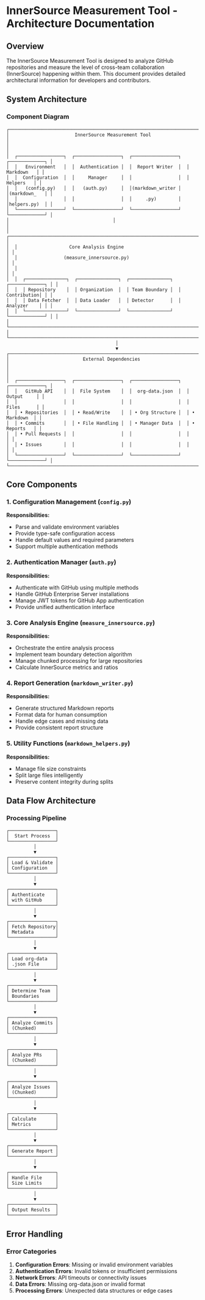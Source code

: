 # InnerSource Measurement Tool - Architecture Documentation

## Overview

The InnerSource Measurement Tool is designed to analyze GitHub repositories and measure the level of cross-team collaboration (InnerSource) happening within them. This document provides detailed architectural information for developers and contributors.

## System Architecture

### Component Diagram

```
┌─────────────────────────────────────────────────────────────────────────────────┐
│                        InnerSource Measurement Tool                             │
│                                                                                 │
│  ┌─────────────────┐  ┌─────────────────┐  ┌─────────────────┐  ┌─────────────┐ │
│  │   Environment   │  │  Authentication │  │  Report Writer  │  │  Markdown   │ │
│  │  Configuration  │  │     Manager     │  │                 │  │   Helpers   │ │
│  │   (config.py)   │  │   (auth.py)     │  │(markdown_writer │  │(markdown_   │ │
│  │                 │  │                 │  │     .py)        │  │helpers.py)  │ │
│  └─────────────────┘  └─────────────────┘  └─────────────────┘  └─────────────┘ │
│                                      │                                          │
│  ┌─────────────────────────────────────────────────────────────────────────────┐ │
│  │                   Core Analysis Engine                                      │ │
│  │                 (measure_innersource.py)                                   │ │
│  │                                                                             │ │
│  │  ┌───────────────┐  ┌───────────────┐  ┌───────────────┐  ┌─────────────┐ │ │
│  │  │ Repository    │  │ Organization  │  │ Team Boundary │  │ Contribution│ │ │
│  │  │ Data Fetcher  │  │ Data Loader   │  │ Detector      │  │ Analyzer    │ │ │
│  │  └───────────────┘  └───────────────┘  └───────────────┘  └─────────────┘ │ │
│  └─────────────────────────────────────────────────────────────────────────────┘ │
└─────────────────────────────────────────────────────────────────────────────────┘
                                        │
                                        ▼
┌─────────────────────────────────────────────────────────────────────────────────┐
│                           External Dependencies                                 │
│                                                                                 │
│  ┌─────────────────┐  ┌─────────────────┐  ┌─────────────────┐  ┌─────────────┐ │
│  │   GitHub API    │  │  File System    │  │  org-data.json  │  │  Output     │ │
│  │                 │  │                 │  │                 │  │  Files      │ │
│  │ • Repositories  │  │ • Read/Write    │  │ • Org Structure │  │ • Markdown  │ │
│  │ • Commits       │  │ • File Handling │  │ • Manager Data  │  │ • Reports   │ │
│  │ • Pull Requests │  │                 │  │                 │  │             │ │
│  │ • Issues        │  │                 │  │                 │  │             │ │
│  └─────────────────┘  └─────────────────┘  └─────────────────┘  └─────────────┘ │
└─────────────────────────────────────────────────────────────────────────────────┘
```

## Core Components

### 1. Configuration Management (`config.py`)

**Responsibilities:**

- Parse and validate environment variables
- Provide type-safe configuration access
- Handle default values and required parameters
- Support multiple authentication methods

### 2. Authentication Manager (`auth.py`)

**Responsibilities:**

- Authenticate with GitHub using multiple methods
- Handle GitHub Enterprise Server installations
- Manage JWT tokens for GitHub App authentication
- Provide unified authentication interface

### 3. Core Analysis Engine (`measure_innersource.py`)

**Responsibilities:**

- Orchestrate the entire analysis process
- Implement team boundary detection algorithm
- Manage chunked processing for large repositories
- Calculate InnerSource metrics and ratios

### 4. Report Generation (`markdown_writer.py`)

**Responsibilities:**

- Generate structured Markdown reports
- Format data for human consumption
- Handle edge cases and missing data
- Provide consistent report structure

### 5. Utility Functions (`markdown_helpers.py`)

**Responsibilities:**

- Manage file size constraints
- Split large files intelligently
- Preserve content integrity during splits

## Data Flow Architecture

### Processing Pipeline

```
┌─────────────────┐
│  Start Process  │
└─────────────────┘
          │
          ▼
┌─────────────────┐
│ Load & Validate │
│ Configuration   │
└─────────────────┘
          │
          ▼
┌─────────────────┐
│ Authenticate    │
│ with GitHub     │
└─────────────────┘
          │
          ▼
┌─────────────────┐
│ Fetch Repository│
│ Metadata        │
└─────────────────┘
          │
          ▼
┌─────────────────┐
│ Load org-data   │
│ .json File      │
└─────────────────┘
          │
          ▼
┌─────────────────┐
│ Determine Team  │
│ Boundaries      │
└─────────────────┘
          │
          ▼
┌─────────────────┐
│ Analyze Commits │
│ (Chunked)       │
└─────────────────┘
          │
          ▼
┌─────────────────┐
│ Analyze PRs     │
│ (Chunked)       │
└─────────────────┘
          │
          ▼
┌─────────────────┐
│ Analyze Issues  │
│ (Chunked)       │
└─────────────────┘
          │
          ▼
┌─────────────────┐
│ Calculate       │
│ Metrics         │
└─────────────────┘
          │
          ▼
┌─────────────────┐
│ Generate Report │
└─────────────────┘
          │
          ▼
┌─────────────────┐
│ Handle File     │
│ Size Limits     │
└─────────────────┘
          │
          ▼
┌─────────────────┐
│ Output Results  │
└─────────────────┘
```

## Error Handling

### Error Categories

1. **Configuration Errors**: Missing or invalid environment variables
2. **Authentication Errors**: Invalid tokens or insufficient permissions
3. **Network Errors**: API timeouts or connectivity issues
4. **Data Errors**: Missing org-data.json or invalid format
5. **Processing Errors**: Unexpected data structures or edge cases


